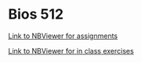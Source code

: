 # Bios 512

[Link to NBViewer for assignments](https://nbviewer.jupyter.org/github/changon/BIOS512-assignments/tree/master/assns/)

[Link to NBViewer for in class exercises](https://nbviewer.jupyter.org/github/changon/BIOS512-assignments/tree/master/class_exercises/)
